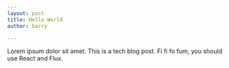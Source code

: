 ```yaml
---
layout: post
title: Hello World
author: barry

---
```


Lorem ipsum dolor sit amet. This is a tech blog post. Fi fi fo fum, you should use React and Flux.